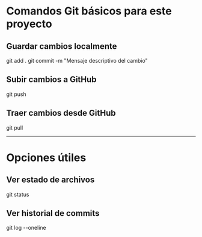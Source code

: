 # Comandos Git básicos para este proyecto

## Guardar cambios localmente
git add .
git commit -m "Mensaje descriptivo del cambio"

## Subir cambios a GitHub
git push

## Traer cambios desde GitHub
git pull

---

# Opciones útiles

## Ver estado de archivos
git status

## Ver historial de commits
git log --oneline
